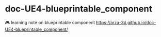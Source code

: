 # doc-UE4-blueprintable_component
🎮 learning note on blueprintable component
https://arza-3d.github.io/doc-UE4-blueprintable_component/
